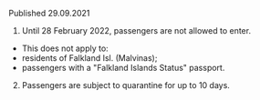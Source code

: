 Published 29.09.2021
1. Until 28 February 2022, passengers are not allowed to enter.
- This does not apply to:
- residents of Falkland Isl. (Malvinas);
- passengers with a "Falkland Islands Status" passport.
2. Passengers are subject to quarantine for up to 10 days.